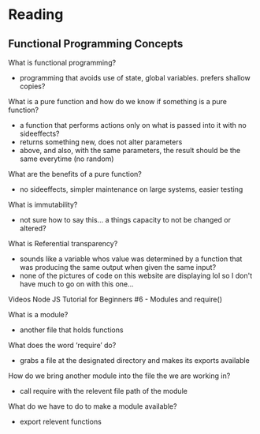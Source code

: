 # Reading

## Functional Programming Concepts

What is functional programming?

- programming that avoids use of state, global variables. prefers shallow copies?

What is a pure function and how do we know if something is a pure function?

- a function that performs actions only on what is passed into it with no sideeffects?
- returns something new, does not alter parameters
- above, and also, with the same parameters, the result should be the same everytime (no random)

What are the benefits of a pure function?

- no sideeffects, simpler maintenance on large systems, easier testing

What is immutability?

- not sure how to say this... a things capacity to not be changed or altered?

What is Referential transparency?

- sounds like a variable whos value was determined by a function that was producing the same output when given the same input?
- none of the pictures of code on this website are displaying lol so I don't have much to go on with this one...

Videos
Node JS Tutorial for Beginners #6 - Modules and require()

What is a module?

- another file that holds functions

What does the word ‘require’ do?

- grabs a file at the designated directory and makes its exports available

How do we bring another module into the file the we are working in?

- call require with the relevent file path of the module

What do we have to do to make a module available?

- export relevent functions
